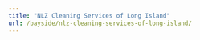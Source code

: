 ```yaml
---
title: "NLZ Cleaning Services of Long Island"
url: /bayside/nlz-cleaning-services-of-long-island/
---
```

